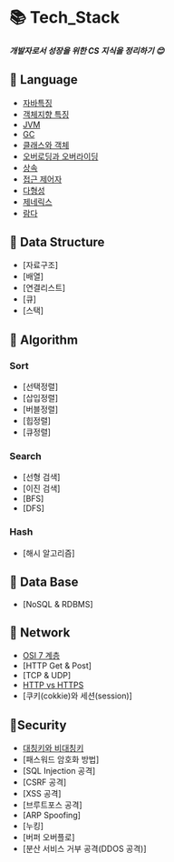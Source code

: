 # 📚 Tech_Stack

##### 개발자로서 성장을 위한 CS 지식을 정리하기 :blush:

## 📙 Language
* [자바특징](/JAVA/Java.md)
* [객체지향 특징](/JAVA/Oop.md)
* [JVM](/JAVA/Jvm.md)
* [GC](/JAVA/Garbage_Collection.md)
* [클래스와 객체](/JAVA/Class_Object.md)
* [오버로딩과 오버라이딩](/JAVA/Overloading.md)
* [상속](/JAVA/inheritance.md)
* [접근 제어자](/JAVA/modifier.md)
* [다형성](/JAVA/polymorphism.md)
* [제네릭스](/JAVA/Generics.md)
* [람다](/JAVA/Lambda.md)

## 📕 Data Structure
* [자료구조]
* [배열]
* [연결리스트]
* [큐]
* [스택]

## 📘 Algorithm

### Sort

* [선택정렬]
* [삽입정렬]
* [버블정렬]
* [힙정렬]
* [큐정렬]

### Search

* [선형 검색]
* [이진 검색]
* [BFS]
* [DFS]

### Hash

* [해시 알고리즘]

## 📔 Data Base

* [NoSQL & RDBMS]

## 📗 Network

* [OSI 7 계층](/Network/Osi7.md)
* [HTTP Get & Post]
* [TCP & UDP]
* [HTTP vs HTTPS](/Network/Http.md)
* [쿠키(cokkie)와 세션(session)]

## 📓Security

* [대칭키와 비대칭키](/Security/Symmetry.md)
* [패스워드 암호화 방법]
* [SQL Injection 공격]
* [CSRF 공격]
* [XSS 공격]
* [브루트포스 공격]
* [ARP Spoofing]
* [누킹]
* [버퍼 오버플로]
* [분산 서비스 거부 공격(DDOS 공격)]